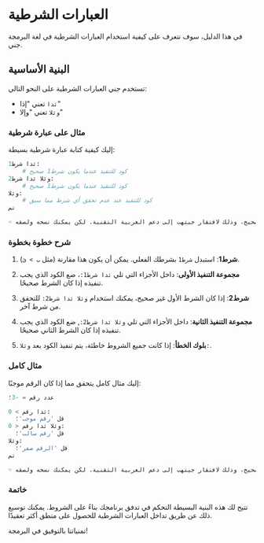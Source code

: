 # العبارات الشرطية

في هذا الدليل، سوف نتعرف على كيفية استخدام العبارات الشرطية في لغة البرمجة جني.

## البنية الأساسية

تستخدم جني العبارات الشرطية على النحو التالي:

- `ئدا` تعني "إذا"
- `وئلا` تعني "وإلا"

### مثال على عبارة شرطية

إليك كيفية كتابة عبارة شرطية بسيطة:

```python
ئدا شرط1:
	# كود للتنفيذ عندما يكون شرط1 صحيح
وئلا ئدا شرط2:
	# كود للتنفيذ عندما يكون شرط1 صحيح
وئلا:
	# كود للتنفيذ عند عدم تحقق أي شرط مما سبق
تم

☜ هام: الكود أعلاه لا يعرض بشكل صحيح، وذلك لافتقار جيتهب إلى دعم العربية التقنية. لكن يمكنك نسخه ولصقه.
```

### شرح خطوة بخطوة

1. **شرط1**: استبدل `شرط1` بشرطك الفعلي. يمكن أن يكون هذا مقارنة (مثل `ب > ئ`).

2. **مجموعة التنفيذ الأولى**: داخل الأجزاء التي تلي `ئدا شرط1:`، ضع الكود الذي يجب تنفيذه إذا كان الشرط صحيحًا.

3. **شرط2**: إذا كان الشرط الأول غير صحيح، يمكنك استخدام `وئلا ئدا شرط2:` للتحقق من شرط آخر.

4. **مجموعة التنفيذ الثانية**: داخل الأجزاء التي تلي `وئلا ئدا شرط2:`, ضع الكود الذي يجب تنفيذه إذا كان الشرط الثاني صحيحًا.

5. **بلوك الخطأ**: إذا كانت جميع الشروط خاطئة، يتم تنفيذ الكود بعد `وئلا:`.

### مثال كامل

إليك مثال كامل يتحقق مما إذا كان الرقم موجبًا:

```python
عدد رقم = -3؛

ئدا رقم > 0:
  قل 'رقم موجب'؛
وئلا ئدا رقم < 0:
  قل 'رقم سالب'؛
وئلا:
  قل 'الرقم صفر'؛
تم

☜ هام: الكود أعلاه لا يعرض بشكل صحيح، وذلك لافتقار جيتهب إلى دعم العربية التقنية. لكن يمكنك نسخه ولصقه.
```

### خاتمة

تتيح لك هذه البنية البسيطة التحكم في تدفق برنامجك بناءً على الشروط. يمكنك توسيع ذلك عن طريق تداخل العبارات الشرطية للحصول على منطق أكثر تعقيدًا.

تمنياتنا بالتوفيق في البرمجة!